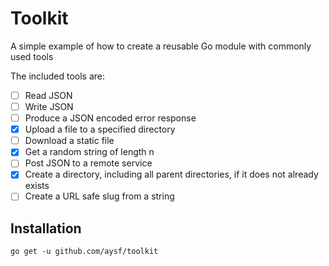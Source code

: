 # Toolkit

A simple example of how to create a reusable Go module with commonly used tools

The included tools are:

- [ ] Read JSON
- [ ] Write JSON
- [ ] Produce a JSON encoded error response
- [x] Upload a file to a specified directory
- [ ] Download a static file
- [x] Get a random string of length n
- [ ] Post JSON to a remote service
- [x] Create a directory, including all parent directories, if it does not already exists
- [ ] Create a URL safe slug from a string

## Installation

`go get -u github.com/aysf/toolkit`